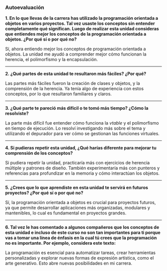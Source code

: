 ### Autoevaluación

**1. En lo que llevas de la carrera has utilizado la programación orientada a objetos en varios proyectos. Tal vez usaste los conceptos sin entender completamente qué significan. Luego de realizar esta unidad consideras que entiendes mejor los conceptos de la programación orientada a objetos. ¿Por qué sí o por qué no?**

Sí, ahora entiendo mejor los conceptos de programación orientada a objetos. La unidad me ayudó a comprender mejor cómo funcionan la herencia, el polimorfismo y la encapsulación. 

---

**2. ¿Qué partes de esta unidad te resultaron más fáciles? ¿Por qué?**

Las partes más fáciles fueron la creación de clases y objetos, y la comprensión de la herencia. Ya tenía algo de experiencia con estos conceptos, por lo que resultaron familiares y claros.

---

**3. ¿Qué parte te pareció más difícil o te tomó más tiempo? ¿Cómo la resolviste?**

La parte más difícil fue entender cómo funciona la _vtable_ y el polimorfismo en tiempo de ejecución. Lo resolví investigando más sobre el tema y utilizando el depurador para ver cómo se gestionan las funciones virtuales.

---

**4. Si pudieras repetir esta unidad, ¿Qué harías diferente para mejorar tu comprensión de los conceptos?**

Si pudiera repetir la unidad, practicaría más con ejercicios de herencia múltiple y patrones de diseño. También experimentaría más con punteros y referencias para profundizar en la memoria y cómo interactúan los objetos.

---

**5. ¿Crees que lo que aprendiste en esta unidad te servirá en futuros proyectos? ¿Por qué sí o por qué no?**

Sí, la programación orientada a objetos es crucial para proyectos futuros, ya que permite desarrollar aplicaciones más organizadas, modulares y mantenibles, lo cual es fundamental en proyectos grandes.

---

**6. Tal vez le has comentado a algunos compañeros que los conceptos de esta unidad e incluso de este curso no son tan importantes para ti porque vas a tomar una línea de énfasis en la cual tú crees que la programación no es importante. Por ejemplo, considera este texto:**

 La programación es esencial para automatizar tareas, crear herramientas personalizadas y explorar nuevas formas de expresión artística, como el arte generativo. Esto abre nuevas posibilidades en mi carrera.
